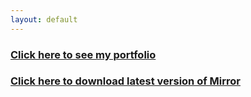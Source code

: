```yaml
---
layout: default
---
```


### [Click here to see my portfolio](http://ronnofar2.wixsite.com/portfolio)

### [Click here to download latest version of Mirror](https://drive.google.com/uc?authuser=0&id=0B15zoqJUuUPNNlkyeDFHZGRRRnc&export=download)
